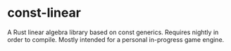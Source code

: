 # const-linear
A Rust linear algebra library based on const generics.
Requires nightly in order to compile. Mostly intended
for a personal in-progress game engine.